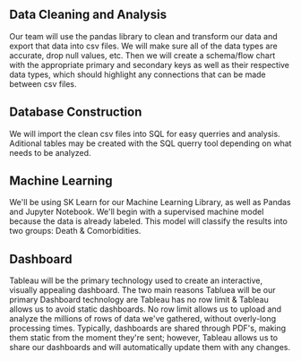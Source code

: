 ## Data Cleaning and Analysis
Our team will use the pandas library to clean and transform our data and export that data into csv files. We will make sure all of the data types are accurate, drop null values, etc. Then we will create a schema/flow chart with the appropriate primary and secondary keys as well as their respective data types, which should highlight any connections that can be made between csv files.

## Database Construction
We will import the clean csv files into SQL for easy querries and analysis. Aditional tables may be created with the SQL querry tool depending on what needs to be analyzed.

## Machine Learning
We'll be using SK Learn for our Machine Learning Library, as well as Pandas and Jupyter Notebook. We'll begin with a supervised machine model because the data is already labeled. This model will classify the results into two groups: Death & Comorbidities. 

## Dashboard
Tableau will be the primary technology used to create an interactive, visually appealing dashboard. The two main reasons Tabluea will be our primary Dashboard technology are Tableau has no row limit & Tableau allows us to avoid static dashboards. No row limit allows us to upload and analyze the millions of rows of data we've gathered, without overly-long processing times. Typically, dashboards are shared through PDF's, making them static from the moment they're sent; however, Tableau allows us to share our dashboards and will automatically update them with any changes.
